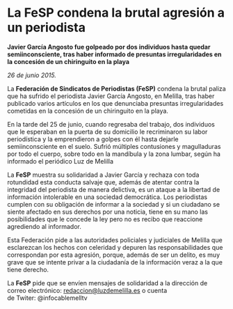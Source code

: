 # La FeSP condena la brutal agresión a un periodista

**Javier García Angosto fue golpeado por dos individuos hasta quedar semiinconsciente, tras haber informado de presuntas irregularidades en la concesión de un chiringuito en la playa**

*26 de junio 2015.*

La **Federación de Sindicatos de Periodistas (FeSP)** condena la brutal paliza que ha sufrido el periodista Javier García Angosto, en Melilla, tras haber publicado varios artículos en los que denunciaba presuntas irregularidades cometidas en la concesión de un chiringuito en la playa.

En la tarde del 25 de junio, cuando regresaba del trabajo, dos individuos que le esperaban en la puerta de su domicilio le recriminaron su labor periodística y la emprendieron a golpes con él hasta dejarle semiinconsciente en el suelo. Sufrió múltiples contusiones y magulladuras por todo el cuerpo, sobre todo en la mandíbula y la zona lumbar, según ha informado el periódico Luz de Melilla

La **FeSP** muestra su solidaridad a Javier García y rechaza con toda rotundidad esta conducta salvaje que, además de atentar contra la integridad del periodista de manera delictiva, es un ataque a la libertad de información intolerable en una sociedad democrática. Los periodistas cumplen con su obligación de informar a la sociedad y si un ciudadano se siente afectado en sus derechos por una noticia, tiene en su mano las posibilidades que le concede la ley pero no es recibo que reaccione agrediendo al informador.

Esta Federación pide a las autoridades policiales y judiciales de Melilla que esclarezcan los hechos con celeridad y depuren las responsabilidades que correspondan por esta agresión, porque, además de ser un delito, es muy grave que se intente privar a la ciudadanía de la información veraz a la que tiene derecho.

La **FeSP** pide que se envíen mensajes de solidaridad a la dirección de correo electrónico:
redaccion@luzdemelilla.es o cuenta de Twiter: @infocablemelltv
